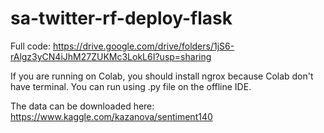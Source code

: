 # sa-twitter-rf-deploy-flask

Full code: 
https://drive.google.com/drive/folders/1jS6-rAlgz3yCN4iJhM27ZUKMc3LokL6I?usp=sharing

If you are running on Colab, you should install ngrox because Colab don't have terminal.
You can run using .py file on the offline IDE.

The data can be downloaded here: https://www.kaggle.com/kazanova/sentiment140
